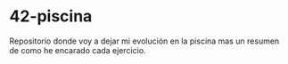 # 42-piscina
Repositorio donde voy a dejar mi evolución en la piscina mas un resumen de como he encarado cada ejercicio.
